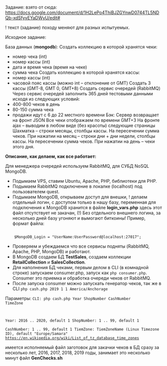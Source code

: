 
Задание:
взято от сюда: https://docs.google.com/document/d/1H2LePo4ThiBJZGYnwD0744TL5NDQb-xdSfyvEYaDWyU/edit#

! текст (задание) походу меняют для разных испытуемых.

Исходное задание:

База данных (<B>mongodb</B>):
Создать коллекцию в которой хранятся чеки:
- номер чека (int)
- номер кассы (int)
- дата и время чека (время на чеке)
- сумма чека
Создать коллекцию в которой хранятся кассы:
- номер кассы (int)
- часовой пояс кассы (можно int – отклонение от GMT) 
Создать 3 кассы (GMT-8, GMT 0, GMT+8)
Создать сервис очередей (RabbitMQ)
Через сервис очередей заполнить 365 дней тестовыми данными исходя из следующих условий:
- 400-800 чеков в день
- 80-150 сумма чека
- продажи идут с 6 до 22 местного времени
Бэк:
Сервер возвращает на фронт JSON
Все чеки отображаем по времени GMT+3
На фронте ajax – выводим в любом виде (без красоты) следующие страницы
 Шахматка – строки месяцы, столбцы кассы. На пересечении сумма чеков. 
 При нажатии на месяц – строки дни + дни недели, столбцы кассы. На пересечении сумма чеков.
 При нажатии на день – чеки этого дня.
 


<B>Описание, как делаем, как все работает:</B>

Для менеджера очередей используем RabbitMQ, для СУБД NoSQL MongoDB.
- Подымаем VPS, ставим Ubuntu, Apache, PHP, библиотеки для PHP.
- Подымаем RabbitMQ подключение в локалке (localhost) под пользователем quest.
- Подымаем MongoDB, открываем доступ для внешки, ! делаем отдельный логин, с доступом только в нашу базу, переменная для подключения к MongoDB хранится в файле <B>login_vars.php</B> здесь этот файл отсутствует не закачан,
(!) Без отдельного внешнего логина, за несколько дней базу угоняют и вымогают биткоины!
Пример, формат файла:
<code>
	$MongoDB_Login = "UserName:UserPassword@localhost:27017";
</code>



- Проверяем и убеждаемся что все сервисы подняты (RabbitMQ, Apache, PHP, MongoDB) и работают.
- В MongoDB создаем БД <b>TestSales</b>, создаем коллекции <b>RetailCollection</b> и <b>SalesCollection</b>.
- Для наполнения БД чеками, первым делом в CLI (в комнадной строке) запускаем consumer.php, запуск как  <code>php consumer.php</code>. Consumer это приемка и обработка очереди чеков от RabbitMQ.
- После запуска consumer можно запускать генератор чеков, так же в CLI <code>php cash.php 2019 1 1 America/Anchorage</code>

Параметры:
<code>CLI: php cash.php Year ShopNumber CashNumber TimeZone

Year:          2016 .. 2020, default 1
ShopNumber:    1 .. 99, default 1<BR>
CashNumber:      1 .. 99, default 1
TiemZone: TiemZoneName (Linux Timezone ID), default "Europe/Samara"
   https://en.wikipedia.org/wiki/List_of_tz_database_time_zones
</code>

имеется исполняемый файл заготовок для закачки чеков в БД сразу за несколько лет, 2016, 2017, 2018, 2019 годы, занимает это несколько минут
файл <B>GenChecks.sh</B>
